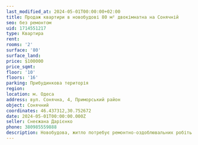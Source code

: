 ```yaml
---
last_modified_at: 2024-05-01T00:00:00+02:00
title: Продаж квартири в новобудові 80 м² двокімнатна на Сонячній
seo: без ремонтом
uid: 1714551217
type: Квартира
rent:
rooms: '2'
surface: '80'
surface_land:
price: $100000
price_sqmt:
floor: '10'
floors: '16'
parking: Прибудинкова територія
region:
location: м. Одеса
address: вул. Сонячна, 4, Приморський район
object: Сонячний
coordinates: 46.437312,30.752672
date: 2024-05-01T00:00:00.000Z
seller: Снеєжана Дарієнко
phone: 380985559888
description: Новобудова, житло потребує ремонтно-оздоблювальних робіть
---
```

